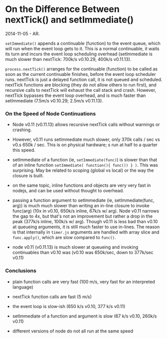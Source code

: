 On the Difference Between nextTick() and setImmediate()
=======================================================

2014-11-05 - AR.

`setImmediate()` appends a continuable (function) to the event queue,
which will run when the event loop gets to it.  This is a normal
continuable, it waits its turn and incurs the event loop scheduling
overhead (setImmediate is much slower than nextTick:  700k/s v0.10.29,
400k/s v0.11.13).

`process.nextTick()` arranges for the continuable (function) to be called as soon
as the current continuable finishes, before the event loop scheduler
runs.  nextTick is just a delayed function call, it is not queued and
scheduled.  nextTick functions are blocking (they do not allow others to
run first), and recursive calls to nextTick will exhaust the call stack
and crash.  However, nextTick bypasses the event loop overhead, and is
much faster than setImmediate (7.5m/s v0.10.29; 2.5m/s v0.11.13).


### On the Speed of Node Continuations

- Node v0.11 (v0.11.13) allows recursive nextTick calls without warnings or crashing.

- However, v0.11 runs setImmediate much slower, only 370k calls / sec vs
  v0.s 650k / sec.  This is on physical hardware; s run at half to a
  quarter this speed.

- setImmediate of a function (ie, `setImmediate(func)`) is slower than
  that of an inline function `setImmediate( function(){ func()) } )`.  This
  was surprising.  May be related to scoping (global vs local) or the way the
  closure is built.

- on the same topic, inline functions and objects are very very fast in
  nodejs, and can be used without thought to overhead.

- passing a function argument to setImmediate (ie, setImmediate(func, arg))
  is much much slower than writing an in-line closure to invoke func(arg)
  (10x in v0.10, 650k/s inline, 67k/s w/ arg).  Node v0.11 narrows the gap
  to 4x, but that's not an improvement but rather a drop in the peak (377k/s
  inline, 100k/s w/ arg).  Though v0.11 is less bad than v0.10 at queueing
  arguments, it is still much faster to use in-lines.  The reason is that
  internally in `timer.js` arguments are handled with array slice and
  `func.apply()`, which are slow compared to `func()`.

- node v0.11 (v0.11.13) is much slower at queueing and invoking continuables
  than v0.10 was (v0.10 was 650k/sec, down to 377k/sec v0.11)


### Conclusions

- plain function calls are very fast (100 m/s, very fast for an interpreted language)

- nextTick function calls are fast (5 m/s)

- the event loop is slow-ish (650 k/s v0.10, 377 k/s v0.11)

- setImmediate of a function and argument is slow (67 k/s v0.10, 260k/s v0.11)

- different versions of node do not all run at the same speed

